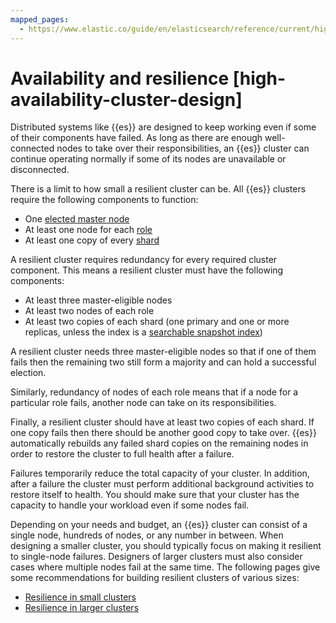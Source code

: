 ```yaml
---
mapped_pages:
  - https://www.elastic.co/guide/en/elasticsearch/reference/current/high-availability-cluster-design.html
---
```


# Availability and resilience [high-availability-cluster-design]

Distributed systems like {{es}} are designed to keep working even if some of their components have failed. As long as there are enough well-connected nodes to take over their responsibilities, an {{es}} cluster can continue operating normally if some of its nodes are unavailable or disconnected.

There is a limit to how small a resilient cluster can be. All {{es}} clusters require the following components to function:

* One [elected master node](../distributed-architecture/discovery-cluster-formation/modules-discovery-quorums.md)
* At least one node for each [role](elasticsearch://docs/reference/elasticsearch/configuration-reference/node-settings.md)
* At least one copy of every [shard](../../deploy-manage/index.md)

A resilient cluster requires redundancy for every required cluster component. This means a resilient cluster must have the following components:

* At least three master-eligible nodes
* At least two nodes of each role
* At least two copies of each shard (one primary and one or more replicas, unless the index is a [searchable snapshot index](../tools/snapshot-and-restore/searchable-snapshots.md))

A resilient cluster needs three master-eligible nodes so that if one of them fails then the remaining two still form a majority and can hold a successful election.

Similarly, redundancy of nodes of each role means that if a node for a particular role fails, another node can take on its responsibilities.

Finally, a resilient cluster should have at least two copies of each shard. If one copy fails then there should be another good copy to take over. {{es}} automatically rebuilds any failed shard copies on the remaining nodes in order to restore the cluster to full health after a failure.

Failures temporarily reduce the total capacity of your cluster. In addition, after a failure the cluster must perform additional background activities to restore itself to health. You should make sure that your cluster has the capacity to handle your workload even if some nodes fail.

Depending on your needs and budget, an {{es}} cluster can consist of a single node, hundreds of nodes, or any number in between. When designing a smaller cluster, you should typically focus on making it resilient to single-node failures. Designers of larger clusters must also consider cases where multiple nodes fail at the same time. The following pages give some recommendations for building resilient clusters of various sizes:

* [Resilience in small clusters](availability-and-resilience/resilience-in-small-clusters.md)
* [Resilience in larger clusters](availability-and-resilience/resilience-in-larger-clusters.md)



